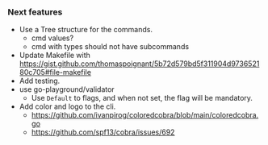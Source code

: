 ### Next features

* Use a Tree structure for the commands.
  * cmd values?
  * cmd with types should not have subcommands
* Update Makefile with https://gist.github.com/thomaspoignant/5b72d579bd5f311904d973652180c705#file-makefile
* Add testing.
* use go-playground/validator
  * Use `Default` to flags, and when not set, the flag will be mandatory.
* Add color and logo to the cli.
  * https://github.com/ivanpirog/coloredcobra/blob/main/coloredcobra.go
  * https://github.com/spf13/cobra/issues/692
